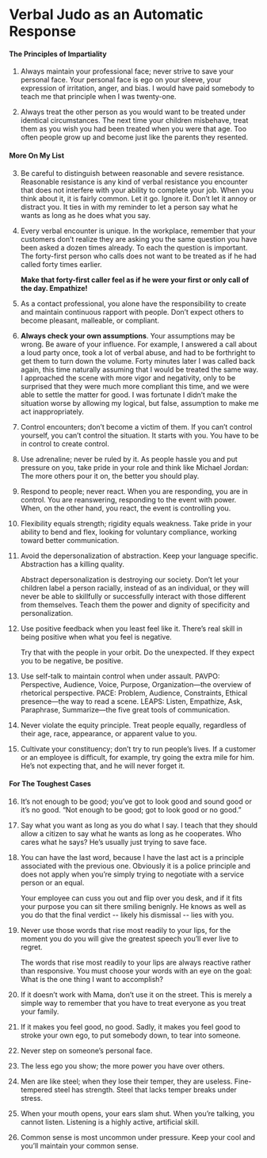 # Verbal Judo as an Automatic Response

#### The Principles of Impartiality

1. Always maintain your professional face; never strive to save your personal face. Your personal face is ego on your sleeve, your expression of irritation, anger, and bias. I would have paid somebody to teach me that principle when I was twenty-one.

2. Always treat the other person as you would want to be treated under identical circumstances. The next time your children misbehave, treat them as you wish you had been treated when you were that age. Too often people grow up and become just like the parents they resented.

#### More On My List

3. Be careful to distinguish between reasonable and severe resistance. Reasonable resistance is any kind of verbal resistance you encounter that does not interfere with your ability to complete your job. When you think about it, it is fairly common. Let it go. Ignore it. Don’t let it annoy or distract you. It ties in with my reminder to let a person say what he wants as long as he does what you say.

4. Every verbal encounter is unique. In the workplace, remember that your customers don’t realize they are asking you the same question you have been asked a dozen times already. To each the question is important. The forty-first person who calls does not want to be treated as if he had called forty times earlier.
   
   **Make that forty-first caller feel as if he were your first or only call of the day. Empathize!**

5. As a contact professional, you alone have the responsibility to create and maintain continuous rapport with people. Don’t expect others to become pleasant, malleable, or compliant.

6. **Always check your own assumptions**. Your assumptions may be wrong. Be aware of your influence. For example, I answered a call about a loud party once, took a lot of verbal abuse, and had to be forthright to get them to turn down the volume. Forty minutes later I was called back again, this time naturally assuming that I would be treated the same way. I approached the scene with more vigor and negativity, only to be surprised that they were much more compliant this time, and we were able to settle the matter for good. I was fortunate I didn’t make the situation worse by allowing my logical, but false, assumption to make me act inappropriately.

7. Control encounters; don’t become a victim of them.
   If you can’t control yourself, you can’t control the situation. It starts with you. You have to be in control to create control.

8. Use adrenaline; never be ruled by it. As people hassle you and put pressure on you, take pride in your role and think like Michael Jordan: The more others pour it on, the better you should play.

9. Respond to people; never react.
   When you are responding, you are in control. You are reanswering, responding to the event with power. When, on the other hand, you react, the event is controlling you.

10. Flexibility equals strength; rigidity equals weakness. Take pride in your ability to bend and flex, looking for voluntary compliance, working toward better communication.

11. Avoid the depersonalization of abstraction. Keep your language specific. Abstraction has a killing quality.
    
    Abstract depersonalization is destroying our society. Don’t let your children label a person racially, instead of as an individual, or they will never be able to skillfully or successfully interact with those different from themselves. Teach them the power and dignity of specificity and personalization.

12. Use positive feedback when you least feel like it. There’s real skill in being positive when what you feel is negative.
    
    Try that with the people in your orbit. Do the unexpected. If they expect you to be negative, be positive.

13. Use self-talk to maintain control when under assault. PAVPO: Perspective, Audience, Voice, Purpose, Organization—the overview of rhetorical perspective.
    PACE: Problem, Audience, Constraints, Ethical presence—the way to read a scene.
    LEAPS: Listen, Empathize, Ask, Paraphrase, Summarize—the five great tools of communication.

14. Never violate the equity principle. Treat people equally, regardless of their age, race, appearance, or apparent value to you.

15. Cultivate your constituency; don’t try to run people’s lives. If a customer or an employee is difficult, for example, try going the extra mile for him. He’s not expecting that, and he will never forget it.

#### For The Toughest Cases

16. It’s not enough to be good; you’ve got to look good and sound good or it’s no good. “Not enough to be good; got to look good or no good.”

17. Say what you want as long as you do what I say. I teach that they should allow a citizen to say what he wants as long as he cooperates. Who cares what he says? He’s usually just trying to save face.

18. You can have the last word, because I have the last act is a principle associated with the previous one. Obviously it is a police principle and does not apply when you’re simply trying to negotiate with a service person or an equal.
    
    Your employee can cuss you out and flip over you desk, and if it fits your purpose you can sit there smiling benignly. He knows as well as you do that the final verdict -- likely his dismissal -- lies with you.

19. Never use those words that rise most readily to your lips, for the moment you do you will give the greatest speech you’ll ever live to regret.
    
    The words that rise most readily to your lips are always reactive rather than responsive. You must choose your words with an eye on the goal: What is the one thing I want to accomplish?

20. If it doesn’t work with Mama, don’t use it on the street. This is merely a simple way to remember that you have to treat everyone as you treat your family.

21.  If it makes you feel good, no good. Sadly, it makes you feel good to stroke your own ego, to put somebody down, to tear into someone. 

22. Never step on someone’s personal face. 

23. The less ego you show; the more power you have over others. 

24. Men are like steel; when they lose their temper, they are useless. Fine-tempered steel has strength. Steel that lacks temper breaks under stress.

25. When your mouth opens, your ears slam shut. When you’re talking, you cannot listen. Listening is a highly active, artificial skill.

26. Common sense is most uncommon under pressure. Keep your cool and you’ll maintain your common sense.


